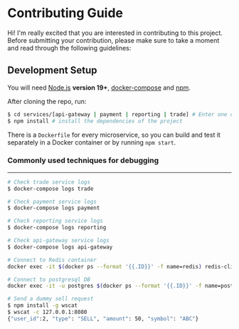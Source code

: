 # Contributing Guide

Hi! I'm really excited that you are interested in contributing to this project. Before submitting your contribution, please make sure to take a moment and read through the following guidelines:

## Development Setup

You will need [Node.js](https://nodejs.org) **version 19+**, [docker-compose](https://docs.docker.com/compose/) and [npm](https://www.npmjs.com/).

After cloning the repo, run:

```bash
$ cd services/[api-gateway | payment | reporting | trade] # Enter one of the microservice folders that you would like to work with
$ npm install # install the dependencies of the project
```

There is a `Dockerfile` for every microservice, so you can build and test it separately in a Docker container or by running `npm start`.

### Commonly used techniques for debugging

---------------------
```bash
# Check trade service logs
$ docker-compose logs trade

# Check payment service logs
$ docker-compose logs payment

# Check reporting service logs
$ docker-compose logs reporting

# Check api-gateway service logs
$ docker-compose logs api-gateway

# Connect to Redis container
docker exec -it $(docker ps --format '{{.ID}}' -f name=redis) redis-cli

# Connect to postgresql DB
docker exec -it -u postgres $(docker ps --format '{{.ID}}' -f name=postgres) psql

# Send a dummy sell request
$ npm install -g wscat
$ wscat -c 127.0.0.1:8080
{"user_id":2, "type": "SELL", "amount": 50, "symbol": "ABC"}
```


